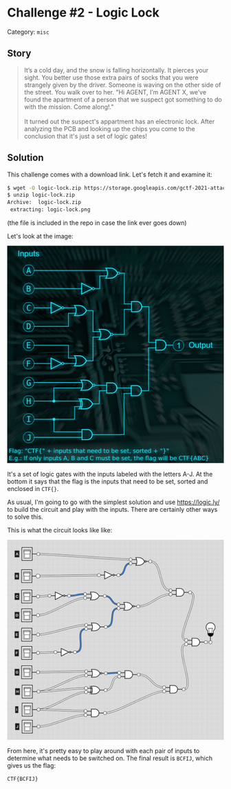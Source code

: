# Challenge #2 - Logic Lock

Category: `misc`

## Story
>It’s a cold day, and the snow is falling horizontally. It pierces your sight. You better use those extra pairs of socks that you were strangely given by the driver. Someone is waving on the other side of the street. You walk over to her. "Hi AGENT, I’m AGENT X, we’ve found the apartment of a person that we suspect got something to do with the mission. Come along!."<br/><br/>
>It turned out the suspect's appartment has an electronic lock. After analyzing the PCB and looking up the chips you come to the conclusion that it's just a set of logic gates!

## Solution

This challenge comes with a download link. Let's fetch it and examine it:

```sh
$ wget -O logic-lock.zip https://storage.googleapis.com/gctf-2021-attachments-project/419bcccb21e0773e1a7db7ddcb4d557c7d19b5a76cd421851d9e20ab451702b252de11e90d14c3992f14bb4c5b330ea5368f8c52eb1e4c8f82f153aea6566d56
$ unzip logic-lock.zip
Archive:  logic-lock.zip
 extracting: logic-lock.png
```

(the file is included in the repo in case the link ever goes down)

Let's look at the image:

![Logic gates](logic-lock.png)

It's a set of logic gates with the inputs labeled with the letters A-J. At the bottom it says that the flag is the inputs that need to be set, sorted and enclosed in `CTF{}`.

As usual, I'm going to go with the simplest solution and use https://logic.ly/ to build the circuit and play with the inputs. There are certainly other ways to solve this.

This is what the circuit looks like like:

![Circuit in logic.ly](circuit.png)

From here, it's pretty easy to play around with each pair of inputs to determine what needs to be switched on. The final result is `BCFIJ`, which gives us the flag:

```
CTF{BCFIJ}
```
